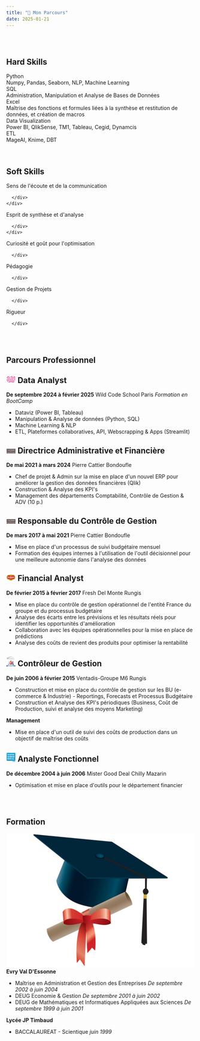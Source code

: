 ```yaml
---
title: "💼 Mon Parcours"
date: 2025-01-21
---
```

<link rel="stylesheet" href="{{ '/assets/css/styles.css' | relative_url }}">


<br>
<br>

## **Hard Skills**


<div class="skills-container">
  <div class="empty-block"></div> 
  <div class="skill">
    <div class="skill-content"> <div class="skill-name">Python</div>
      <div class="progress-bar-container">
        <div class="progress-bar" style="width: 85%;"></div>
      </div>
      <div class="skill-details">
        Numpy, Pandas, Seaborn, NLP, Machine Learning
      </div>
    </div>
  </div>
  <div class="skill">
    <div class="skill-name">SQL</div>
    <div class="progress-bar-container">
      <div class="progress-bar" style="width: 80%;"></div>
    </div>
    <div class="skill-details">
      Administration, Manipulation et Analyse de Bases de Données
    </div>
  </div>
  <div class="skill">
      <div class="skill-name">Excel</div>
      <div class="progress-bar-container">
        <div class="progress-bar" style="width: 90%;"></div><div class="empty-block"></div>
      </div>
      <div class="skill-details">
        Maîtrise des fonctions et formules liées à la synthèse et restitution de données, et création de macros
      </div>
    </div>
  
  </div>
  <div class="skills-container">
  <div class="empty-block"></div>
  <div class="skill">
     <div class="skill-name">Data Visualization</div>
     <div class="progress-bar-container">
       <div class="progress-bar" style="width: 75%;"></div>
     </div>
     <div class="skill-details">
       Power BI, QlikSense, TM1, Tableau, Cegid, Dynamcis
     </div>
   </div>
   <div class="skill">
     <div class="skill-name">ETL</div>
     <div class="progress-bar-container">
       <div class="progress-bar" style="width: 25%;"></div>
     </div>
    <div class="skill-details">
       MageAI, Knime, DBT
    </div>
  </div>
</div>

<br>
<br>

## **Soft Skills**


<div class="skills-container">  
  <div class="empty-block"></div> 
  <div class="skill">
    <div class="skill-content"> <div class="skill-name">Sens de l'écoute et de la communication</div>
      <div class="progress-bar-container">
        <div class="progress-bar" style="width: 90%;"></div>
      </div>
      <div class="skill-details">
        
      </div>
    </div>
  </div>
  <div class="skill">
    <div class="skill-name">Esprit de synthèse et d'analyse</div>
    <div class="progress-bar-container">
      <div class="progress-bar" style="width: 90%;"></div>
    </div>
    <div class="skill-details">
        
      </div>
    </div>
  <div class="skill">
     <div class="skill-name">Curiosité et goût pour l'optimisation</div>
     <div class="progress-bar-container">
       <div class="progress-bar" style="width: 95%;"></div>
     </div>
    <div class="skill-details">
        
      </div>
  </div>
 
  </div>
  <div class="skills-container">  
  <div class="empty-block"></div> 
  <div class="skill">
     <div class="skill-name">Pédagogie</div>
     <div class="progress-bar-container">
       <div class="progress-bar" style="width: 75%;"></div>
     </div>
    <div class="skill-details">
        
      </div>
   </div>
   <div class="skill">
      <div class="skill-name">Gestion de Projets</div>
      <div class="progress-bar-container">
        <div class="progress-bar" style="width: 50%;"></div>
      </div>
     <div class="skill-details">
        
      </div>
   </div>
  <div class="skill">
       <div class="skill-name">Rigueur</div>
       <div class="progress-bar-container">
         <div class="progress-bar" style="width: 90%;"></div>
       </div>
    <div class="skill-details">
        
      </div>
   </div>
   
  <div class="empty-block"></div> 
</div>

<br>
<br>

## **Parcours Professionnel**


<div class="container">
  <div class="image-container">
  </div>
  <div class="text-container">
      <h2><img src="images/wcs.png" alt="Your Image" width = "5%"> Data Analyst </h2>
      <strong>De septembre 2024 à février 2025</strong> Wild Code School Paris
      <em>Formation en BootCamp</em>
      <ul>
      <li>Dataviz (Power BI, Tableau)</li>
      <li>Manipulation & Analyse de données (Python, SQL)</li>
      <li>Machine Learning & NLP</li>
      <li>ETL, Plateformes collaboratives, API, Webscrapping & Apps (Streamlit)</li>
      </ul>
      <h2><img src="images/pc.png" alt="Your Image" width = "5%"> Directrice Administrative et Financière </h2> 
      <strong>De mai 2021 à mars 2024</strong> Pierre Cattier Bondoufle
      <ul>
      <li>Chef de projet & Admin sur la mise en place d'un nouvel ERP pour améliorer
      la gestion des données financières (Qlik)</li>
      <li>Construction & Analyse des KPI's</li>
      <li>Management des départements Comptabilité, Contrôle de Gestion & ADV (10
      p.)</li>
      </ul>
      <h2><img src="images/pc.png" alt="Your Image" width = "5%"> Responsable du Contrôle de Gestion </h2> 
      <strong>De mars 2017 à mai 2021</strong> Pierre Cattier Bondoufle
      <ul>
      <li>Mise en place d'un processus de suivi budgétaire mensuel</li>
      <li>Formation des équipes internes à l'utilisation de l'outil décisionnel pour une
      meilleure autonomie dans l'analyse des données</li>
      </ul>
      <h2><img src="images/dm.png" alt="Your Image" width = "5%"> Financial Analyst </h2> 
      <strong>De février 2015 à février 2017</strong> Fresh Del Monte Rungis
      <ul>
      <li>Mise en place du contrôle de gestion opérationnel de l'entité France du
      groupe et du processus budgétaire</li>
      <li>Analyse des écarts entre les prévisions et les résultats réels pour identifier les
      opportunités d'amélioration</li>
      <li>Collaboration avec les équipes opérationnelles pour la mise en place de
      prédictions</li>
      <li>Analyse des coûts de revient des produits pour optimiser la rentabilité</li>
      </ul>
      <h2><img src="images/m6.png" alt="Your Image" width = "5%"> Contrôleur de Gestion</h2> 
      <strong>De juin 2006 à février 2015</strong> Ventadis-Groupe M6 Rungis
      <ul>
      <li>Construction et mise en place du contrôle de gestion sur les BU (e-commerce
      & Industrie) - Reportings, Forecasts et Processus Budgétaire</li>
      <li>Construction et Analyse des KPI's périodiques (Business, Coût de Production,
      suivi et analyse des moyens Marketing)</li>
      </ul>
      <strong>Management</strong>
      <ul>
      <li>Mise en place d'un outil de suivi des coûts de production dans un objectif de
      maîtrise des coûts</li>
      </ul>
      <h2><img src="images/mgd.png" alt="Your Image" width = "5%"> Analyste Fonctionnel</h2>
      <strong>De décembre 2004 à juin 2006</strong> Mister Good Deal Chilly Mazarin
      <ul>
      <li>Optimisation et mise en place d'outils pour le département financier</li>
      </ul>
  </div>
</div>

<br>
<br>

## **Formation**


<div class="container">
  <div class="image-container">
    <img src="images/diplome.jpg" alt="Your Image">
  </div>
  <div class="text-container">
      <strong>Evry Val D'Essonne</strong>
      <ul>
      <li>Maîtrise en Administration et Gestion des Entreprises <em>De septembre 2002 à juin 2004</em></li>
      <li>DEUG Economie & Gestion <em>De septembre 2001 à juin 2002</em></li>
      <li>DEUG de Mathématiques et Informatiques Appliquées aux Sciences <em>De septembre 1999 à juin 2001</em></li>
      </ul>
      <strong>Lycée JP Timbaud</strong>
      <ul>
      <li>BACCALAUREAT - Scientique <em>juin 1999</em></li>
      </ul>
